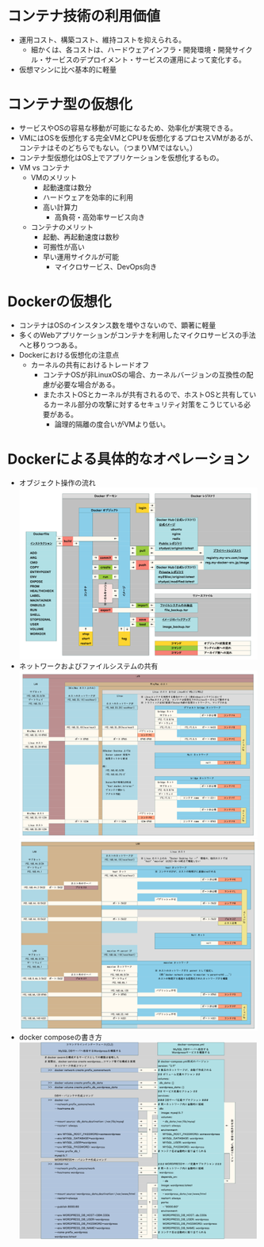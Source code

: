 <script type="text/x-mathjax-config">MathJax.Hub.Config({tex2jax:{inlineMath:[['\$','\$'],['\\(','\\)']],processEscapes:true},CommonHTML: {matchFontHeight:false}});</script>
<script type="text/javascript" async src="https://cdnjs.cloudflare.com/ajax/libs/mathjax/2.7.1/MathJax.js?config=TeX-MML-AM_CHTML"></script>

# コンテナ技術の利用価値
- 運用コスト、構築コスト、維持コストを抑えられる。
  - 細かくは、各コストは、ハードウェアインフラ・開発環境・開発サイクル・サービスのデプロイメント・サービスの運用によって変化する。
- 仮想マシンに比べ基本的に軽量

# コンテナ型の仮想化
- サービスやOSの容易な移動が可能になるため、効率化が実現できる。
- VMにはOSを仮想化する完全VMとCPUを仮想化するプロセスVMがあるが、コンテナはそのどちらでもない。（つまりVMではない。）
- コンテナ型仮想化はOS上でアプリケーションを仮想化するもの。
- VM vs コンテナ
  - VMのメリット
    - 起動速度は数分
    - ハードウェアを効率的に利用
    - 高い計算力
      - 高負荷・高効率サービス向き
  - コンテナのメリット
    - 起動、再起動速度は数秒
    - 可搬性が高い
    - 早い運用サイクルが可能
      - マイクロサービス、DevOps向き
# Dockerの仮想化
- コンテナはOSのインスタンス数を増やさないので、顕著に軽量
- 多くのWebアプリケーションがコンテナを利用したマイクロサービスの手法へと移りつつある。
- Dockerにおける仮想化の注意点
  - カーネルの共有におけるトレードオフ
    - コンテナOSが非LinuxOSの場合、カーネルバージョンの互換性の配慮が必要な場合がある。
    - またホストOSとカーネルが共有されるので、ホストOSと共有しているカーネル部分の攻撃に対するセキュリティ対策をこうじている必要がある。
      - 論理的隔離の度合いがVMより低い。
# Dockerによる具体的なオペレーション
- オブジェクト操作の流れ
![kakunin](imgs/Dockerオブジェクト操作.png)
- ネットワークおよびファイルシステムの共有
![kakunin](imgs/DockerNetwork1.png)
![kakunin](imgs/DockerNetwork2.png)
- docker composeの書き方
![kakunin](imgs/DockerCompose.png)